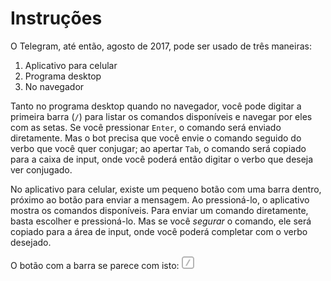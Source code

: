 # Instruções

O Telegram, até então, agosto de 2017, pode ser usado de três maneiras:

1. Aplicativo para celular
2. Programa desktop
3. No navegador

Tanto no programa desktop quando no navegador, você pode digitar a primeira barra (`/`) para
listar os comandos disponíveis e navegar por eles com as setas. Se você pressionar `Enter`, o
comando será enviado diretamente. Mas o bot precisa que você envie o comando seguido do verbo
que você quer conjugar; ao apertar `Tab`, o comando será copiado para a caixa de input, onde
você poderá então digitar o verbo que deseja ver conjugado.

No aplicativo para celular, existe um pequeno botão com uma barra dentro, próximo ao botão para
enviar a mensagem. Ao pressioná-lo, o aplicativo mostra os comandos disponíveis. Para enviar um
comando diretamente, basta escolher e pressioná-lo. Mas se você *segurar* o comando, ele será
copiado para a área de input, onde você poderá completar com o verbo desejado.

O botão com a barra se parece com isto: ![slash button](./slash.png)